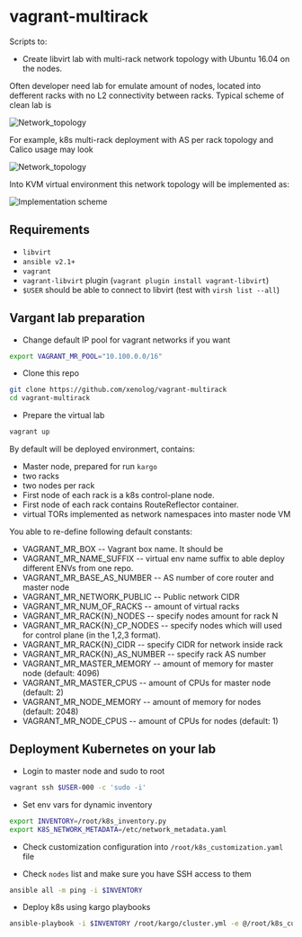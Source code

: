 vagrant-multirack
=================
Scripts to:

* Create libvirt lab with multi-rack network topology with Ubuntu 16.04 on the nodes.

Often developer need lab for emulate amount of nodes, located into
defferent racks with no L2 connectivity between racks. Typical scheme of clean lab is

![Network_topology](https://cdn.rawgit.com/xenolog/vagrant-multirack/master/img/Typical_multirack.svg)

For example, k8s multi-rack deployment with AS per rack topology and Calico usage may look

![Network_topology](https://cdn.rawgit.com/xenolog/vagrant-multirack/master/img/Typical_multirack_k8s_calico.svg)

Into KVM virtual environment this network topology will be implemented as:

![Implementation scheme](https://cdn.rawgit.com/xenolog/vagrant-multirack/master/img/VENV_multirack.svg)


Requirements
------------

* `libvirt`
* `ansible v2.1+`
* `vagrant`
* `vagrant-libvirt` plugin (`vagrant plugin install vagrant-libvirt`)
* `$USER` should be able to connect to libvirt (test with `virsh list --all`)

Vargant lab preparation
-----------------------

* Change default IP pool for vagrant networks if you want

```bash
export VAGRANT_MR_POOL="10.100.0.0/16"

```

* Clone this repo

```bash
git clone https://github.com/xenolog/vagrant-multirack
cd vagrant-multirack
```

* Prepare the virtual lab

```bash
vagrant up
```

By default will be deployed environmert, contains:

* Master node, prepared for run `kargo`
* two racks
* two nodes per rack
* First node of each rack is a k8s control-plane node.
* First node of each rack contains RouteReflector container.
* virtual TORs implemented as network namespaces into master node VM

You able to re-define following default constants:

* VAGRANT_MR_BOX -- Vagrant box name. It should be 
* VAGRANT_MR_NAME_SUFFIX -- virtual env name suffix to able deploy different ENVs from one repo.
* VAGRANT_MR_BASE_AS_NUMBER -- AS number of core router and master node
* VAGRANT_MR_NETWORK_PUBLIC -- Public network CIDR
* VAGRANT_MR_NUM_OF_RACKS -- amount of virtual racks
* VAGRANT_MR_RACK{N}_NODES -- specify nodes amount for rack N
* VAGRANT_MR_RACK{N}\_CP\_NODES -- specify nodes which will used for control plane (in the 1,2,3 format).
* VAGRANT_MR_RACK{N}_CIDR -- specify CIDR for network inside rack
* VAGRANT_MR_RACK{N}_AS_NUMBER -- specify rack AS number
* VAGRANT_MR_MASTER_MEMORY -- amount of memory for master node (default: 4096)
* VAGRANT_MR_MASTER_CPUS -- amount of CPUs for master node (default: 2)
* VAGRANT_MR_NODE_MEMORY -- amount of memory for nodes (default: 2048)
* VAGRANT_MR_NODE_CPUS -- amount of CPUs for nodes (default: 1)


Deployment Kubernetes on your lab
---------------------------------

* Login to master node and sudo to root

```bash
vagrant ssh $USER-000 -c 'sudo -i'
```

* Set env vars for dynamic inventory

```bash
export INVENTORY=/root/k8s_inventory.py
export K8S_NETWORK_METADATA=/etc/network_metadata.yaml
```

* Check customization configuration into `/root/k8s_customization.yaml` file

* Check `nodes` list and make sure you have SSH access to them

```bash
ansible all -m ping -i $INVENTORY
```

* Deploy k8s using kargo playbooks

```bash
ansible-playbook -i $INVENTORY /root/kargo/cluster.yml -e @/root/k8s_customization.yaml
```
